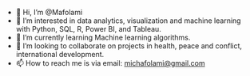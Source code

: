 - 👋 Hi, I’m @Mafolami
- 👀 I’m interested in data analytics, visualization and machine learning with Python, SQL, R, Power BI, and Tableau.
- 🌱 I’m currently learning Machine learning algorithms.
- 💞️ I’m looking to collaborate on projects in health, peace and conflict, international development.
- 📫 How to reach me is via email: michafolami@gmail.com

<!---
Mafolami/Mafolami is a ✨ special ✨ repository because its `README.md` (this file) appears on your GitHub profile.
You can click the Preview link to take a look at your changes.
--->
